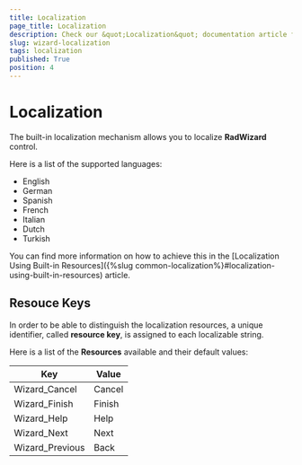 ```yaml
---
title: Localization
page_title: Localization
description: Check our &quot;Localization&quot; documentation article for the RadWizard {{ site.framework_name }} control.
slug: wizard-localization
tags: localization
published: True
position: 4
---
```


# Localization 
The built-in localization mechanism allows you to localize __RadWizard__ control.

Here is a list of the supported languages:

* English
* German
* Spanish
* French
* Italian
* Dutch
* Turkish

You can find more information on how to achieve this in the [Localization Using Built-in Resources]({%slug common-localization%}#localization-using-built-in-resources) article.

## Resouce Keys ##

In order to be able to distinguish the localization resources, a unique identifier, called __resource key__, is assigned to each localizable string.

Here is a list of the __Resources__ available and their default values:

Key	|	Value
---	|	---	
Wizard_Cancel | Cancel
Wizard_Finish | Finish
Wizard_Help | Help
Wizard_Next | Next
Wizard_Previous | Back





